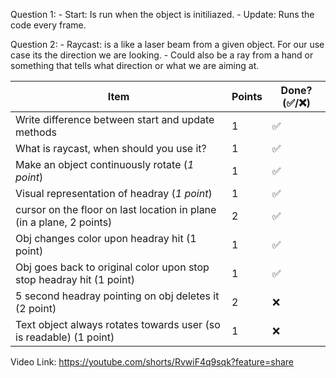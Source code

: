 Question 1:
    - Start: Is run when the object is initiliazed.
    - Update: Runs the code every frame. 

Question 2:
    - Raycast: is a like a laser beam from a given object. For our use case its the direction we are looking. 
    - Could also be a ray from a hand or something that tells what direction or what we are aiming at. 


| Item                                                                  | Points | Done? (✅/❌) | 
|-----------------------------------------------------------------------|--------|-------------|
| Write difference between start and update methods                     | 1      | ✅          |
| What is raycast, when should you use it?                              | 1      | ✅          |
| Make an object continuously rotate (_1 point_)                        | 1      | ✅          |
| Visual representation of headray (_1 point_)                          | 1      | ✅          |
| cursor on the floor on last location in plane (in a plane, 2 points)  | 2      | ✅          |
| Obj changes color upon headray hit (1 point)                          | 1      | ✅          |
| Obj goes back to original color upon stop stop headray hit  (1 point) | 1      | ✅          |
| 5 second headray pointing on obj deletes it (2 point)                 | 2      | ❌          |
| Text object always rotates towards user (so is readable) (1 point)    | 1      | ❌          |

Video Link:
https://youtube.com/shorts/RvwiF4q9sqk?feature=share